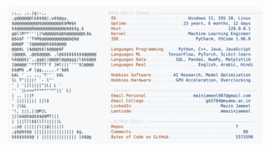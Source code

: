 <picture>
  <source srcset="https://raw.githubusercontent.com/mmazinjameel/mmazinjameel/main/dark_mode.svg?v=1747498266" media="(prefers-color-scheme: dark)">
  <img src="https://raw.githubusercontent.com/mmazinjameel/mmazinjameel/main/light_mode.svg?v=1747498266">
</picture>
